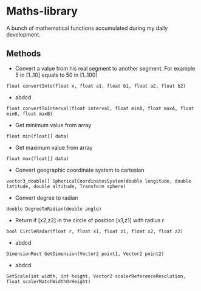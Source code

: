 # Maths-library
A bunch of mathematical functions accumulated during my daily development.

## Methods
* Convert a value from his real segment to another segment. For example 5 in [1..10] equals to 50 in [1..100]
```
float convertInto(float x, float a1, float b1, float a2, float b2)
```
* abdcd
```
float convertToInterval(float interval, float minA, float maxA, float minB, float maxB)
```
* Get minimum value from array
```
float min(float[] data)
```
* Get maximum value from array
```
float max(float[] data)
```
* Convert geographic coordinate system to cartesian 
```
vector3_double[] SphericalCoordinatesSystem(double longitude, double latitude, double altitude, Transform sphere)
```
* Convert degree to radian
```
double DegreeToRadian(double angle)
```
* Return if [x2,z2] in the circle of position [x1,z1] with radius r 
```
bool CircleRadar(float r, float x1, float z1, float x2, float z2)
```
* abdcd
```
DimensionRect GetDimension(Vector2 point1, Vector2 point2)
```
* abdcd
```
GetScale(int width, int height, Vector2 scalerReferenceResolution, float scalerMatchWidthOrHeight)
```
